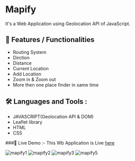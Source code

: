 
# Mapify
It's a Web Application using Geolocation API of JavaScript.

## 💁 Features / Functionalities
  
  - Routing System
  - Dirction
  - Distance
  - Current Location
  - Add Location
  - Zoom in & Zoom out
  - More then one place finder in same time

## 🛠️ Languages and Tools :
  - JAVASCRIPT(Geolocation API & DOM)
  - Leaflet library
  - HTML
  - CSS

###🚀 Live Demo :- This Wb Application is Live [here](https://subrata-9999.github.io/Mapify/)
   

![mapify1](https://user-images.githubusercontent.com/109057053/188257263-3ebfc8d8-5ee8-464c-b617-2ccb9d20d769.png)
![mapify2](https://user-images.githubusercontent.com/109057053/188257272-1042c255-f39d-418c-99b5-d36948f47638.png)
![mapify3](https://user-images.githubusercontent.com/109057053/188257289-0ae199e5-0fb6-449a-b71e-82b89486b8ac.png)
![mapify5](https://user-images.githubusercontent.com/109057053/188257297-bfe40267-3adb-4799-a8f8-2e81bbd6ec8b.jpg)

